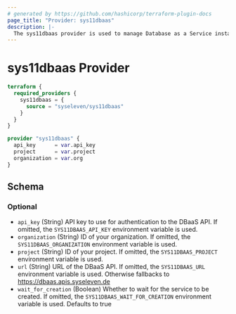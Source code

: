 ```yaml
---
# generated by https://github.com/hashicorp/terraform-plugin-docs
page_title: "Provider: sys11dbaas"
description: |-
  The sys11dbaas provider is used to manage Database as a Service instances.
---
```


# sys11dbaas Provider

```terraform
terraform {
  required_providers {
    sys11dbaas = {
      source = "syseleven/sys11dbaas"
    }
  }
}

provider "sys11dbaas" {
  api_key      = var.api_key
  project      = var.project
  organization = var.org
}
```

<!-- schema generated by tfplugindocs -->
## Schema

### Optional

- `api_key` (String) API key to use for authentication to the DBaaS API. If omitted, the `SYS11DBAAS_API_KEY` environment variable is used.
- `organization` (String) ID of your organization. If omitted, the `SYS11DBAAS_ORGANIZATION` environment variable is used.
- `project` (String) ID of your project. If omitted, the `SYS11DBAAS_PROJECT` environment variable is used.
- `url` (String) URL of the DBaaS API. If omitted, the `SYS11DBAAS_URL` environment variable is used. Otherwise fallbacks to https://dbaas.apis.syseleven.de
- `wait_for_creation` (Boolean) Whether to wait for the service to be created. If omitted, the `SYS11DBAAS_WAIT_FOR_CREATION` environment variable is used. Defaults to true
